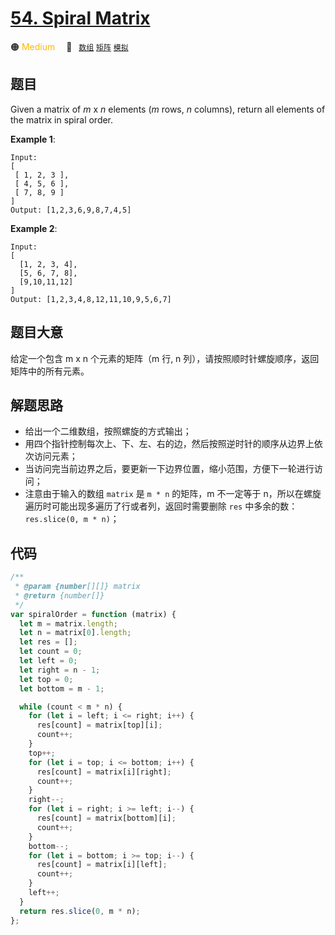 # [54. Spiral Matrix](https://leetcode.com/problems/spiral-matrix/)

🟠 <font color=#ffb800>Medium</font>&emsp; 🔖&ensp; [`数组`](../solution/array.md) [`矩阵`](../solution/matrix.md) [`模拟`](../solution/simulation.md)

## 题目

Given a matrix of *m* x *n* elements (*m* rows, *n* columns), return all elements of the matrix in spiral order.

**Example 1**:

    Input:
    [
     [ 1, 2, 3 ],
     [ 4, 5, 6 ],
     [ 7, 8, 9 ]
    ]
    Output: [1,2,3,6,9,8,7,4,5]

**Example 2**:

    Input:
    [
      [1, 2, 3, 4],
      [5, 6, 7, 8],
      [9,10,11,12]
    ]
    Output: [1,2,3,4,8,12,11,10,9,5,6,7]

## 题目大意

给定一个包含 m x n 个元素的矩阵（m 行, n 列），请按照顺时针螺旋顺序，返回矩阵中的所有元素。

## 解题思路

- 给出一个二维数组，按照螺旋的方式输出；
- 用四个指针控制每次上、下、左、右的边，然后按照逆时针的顺序从边界上依次访问元素；
- 当访问完当前边界之后，要更新一下边界位置，缩小范围，方便下一轮进行访问；
- 注意由于输入的数组 `matrix` 是 `m * n` 的矩阵，m 不一定等于 n，所以在螺旋遍历时可能出现多遍历了行或者列，返回时需要删除 `res` 中多余的数： `res.slice(0, m * n)`；

## 代码

```javascript
/**
 * @param {number[][]} matrix
 * @return {number[]}
 */
var spiralOrder = function (matrix) {
  let m = matrix.length;
  let n = matrix[0].length;
  let res = [];
  let count = 0;
  let left = 0;
  let right = n - 1;
  let top = 0;
  let bottom = m - 1;

  while (count < m * n) {
    for (let i = left; i <= right; i++) {
      res[count] = matrix[top][i];
      count++;
    }
    top++;
    for (let i = top; i <= bottom; i++) {
      res[count] = matrix[i][right];
      count++;
    }
    right--;
    for (let i = right; i >= left; i--) {
      res[count] = matrix[bottom][i];
      count++;
    }
    bottom--;
    for (let i = bottom; i >= top; i--) {
      res[count] = matrix[i][left];
      count++;
    }
    left++;
  }
  return res.slice(0, m * n);
};
```
